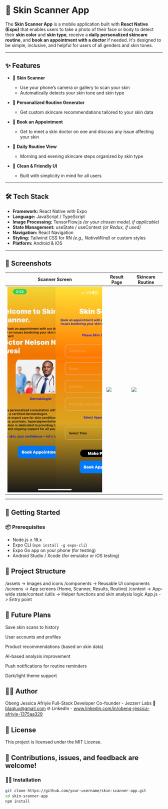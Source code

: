 # 🧴 Skin Scanner App

The **Skin Scanner App** is a mobile application built with **React Native (Expo)** that enables users to take a photo of their face or body to detect their **skin color** and **skin type**, receive a **daily personalized skincare routine**, and **book an appointment with a doctor** if needed. It's designed to be simple, inclusive, and helpful for users of all genders and skin tones.

---

## ✨ Features

- 📸 **Skin Scanner**
  - Use your phone’s camera or gallery to scan your skin
  - Automatically detects your skin tone and skin type

- 🧬 **Personalized Routine Generator**
  - Get custom skincare recommendations tailored to your skin data
- 📅 **Book an Appointment**
  - Get to meet a skin doctor on one and discuss any issue affecting your skin

- 📅 **Daily Routine View**
  - Morning and evening skincare steps organized by skin type

- 💬 **Clean & Friendly UI**
  - Built with simplicity in mind for all users

---

## 🛠 Tech Stack

- **Framework:** React Native with Expo
- **Language:** JavaScript / TypeScript
- **Image Processing:** TensorFlow.js *(or your chosen model, if applicable)*
- **State Management:** useState / useContext *(or Redux, if used)*
- **Navigation:** React Navigation
- **Styling:** Tailwind CSS for RN *(e.g., NativeWind)* or custom styles
- **Platform:** Android & iOS

---

## 📸 Screenshots


| Scanner Screen | Result Page | Skincare Routine |
|----------------|-------------|------------------|
| ![](https://github.com/obengjessica/Skin-Scanner-App/blob/main/Skin-scanner.jpg) | ![](./assets/screenshots/result.png) | ![](./assets/screenshots/routine.png) |

---

## 🚀 Getting Started

### 📦 Prerequisites

- Node.js ≥ 16.x
- Expo CLI (`npm install -g expo-cli`)
- Expo Go app on your phone (for testing)
- Android Studio / Xcode (for emulator or iOS testing)

## 📂 Project Structure
/assets              -> Images and icons
/components          -> Reusable UI components
/screens             -> App screens (Home, Scanner, Results, Routine)
/context             -> App-wide state/context
/utils               -> Helper functions and skin analysis logic
App.js               -> Entry point

## 📌 Future Plans
 Save skin scans to history

 User accounts and profiles

 Product recommendations (based on skin data)

 AI-based analysis improvement
 
 Push notifications for routine reminders

 Dark/light theme support

## 🙋‍♀️ Author
Obeng Jessica Afriyie
Full-Stack Developer
Co-founder - Jezzerr Labs
📧 blaqluv@gmail.com
🌐 LinkedIn - www.linkedin.com/in/obeng-jessica-afriyie-1375aa329

## 📄 License
This project is licensed under the MIT License.

## 💖 Contributions, issues, and feedback are welcome!


### 🧑‍💻 Installation

```bash
git clone https://github.com/your-username/skin-scanner-app.git
cd skin-scanner-app
npm install


